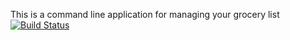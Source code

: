 This is a command line application for managing your grocery list
[![Build Status](https://travis-ci.org/Lpecson/MyGroceries.svg?branch=master)](https://travis-ci.org/Lpecson/MyGroceries)
